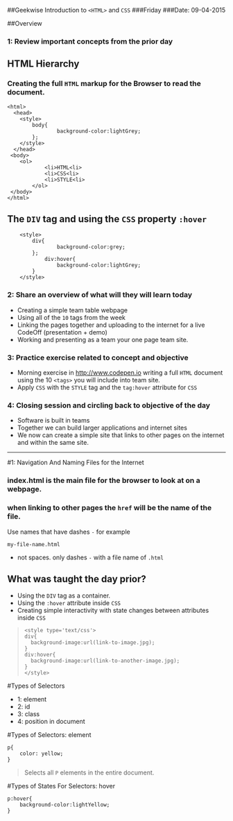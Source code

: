##Geekwise Introduction to `<HTML>` and `CSS`
###Friday
###Date: 09-04-2015

##Overview
### 1: Review important concepts from the prior day

## HTML Hierarchy

### Creating the full `HTML` markup for the Browser to read the document.

```
<html>
  <head>
    <style>
    	body{
    			background-color:lightGrey;
    	};
    </style>
  </head>
 <body>   
    <ol>
			<li>HTML<li>
			<li>CSS<li>
			<li>STYLE<li>
		</ol>    
 </body>
</html>
```

## The `DIV` tag and using the `CSS` property `:hover`

```
    <style>
    	div{
    			background-color:grey;
    	};
			div:hover{
			    background-color:lightGrey;
    	}
    </style>
```


### 2: Share an overview of what will they will learn today
* Creating a simple team table webpage
* Using all of the `10` tags from the week
* Linking the pages together and uploading to the internet for a live CodeOff (presentation + demo)
* Working and presenting as a team your one page team site.

### 3: Practice exercise related to concept and objective
* Morning exercise in <http://www.codepen.io> writing a full `HTML` document using the 10 `<tags>` you will include into team site.
* Apply `CSS` with the `STYLE` tag and the `tag:hover` attribute for `CSS`
 
### 4: Closing session and circling back to objective of the day
* Software is built in teams
* Together we can build larger applications and internet sites
* We now can create a simple site that links to other pages on the internet and within the same site.

---
#1: Navigation And Naming Files for the Internet

### index.html is the main file for the browser to look at on a webpage.

### when linking to other pages the `href` will be the name of the file.

Use names that have dashes `-` for example

```
my-file-name.html
```
* not spaces. only dashes `-` with a file name of `.html`


## What was taught the day prior?
* Using the `DIV` tag as a container.
* Using the `:hover` attribute inside `CSS`
* Creating simple interactivity with state changes between attributes inside `CSS`


> ```
> <style type='text/css'>
> div{
> 	background-image:url(link-to-image.jpg);
> } 
> div:hover{
> 	background-image:url(link-to-another-image.jpg);
> } 
> </style>
> ```


#Types of Selectors

 * 1: element
 * 2: id
 * 3: class
 * 4: position in document 


#Types of Selectors: element
```
p{
	color: yellow;
}
```

> Selects all `P` elements in the entire document.


#Types of States For Selectors: hover

```
p:hover{
	background-color:lightYellow;
}
```
